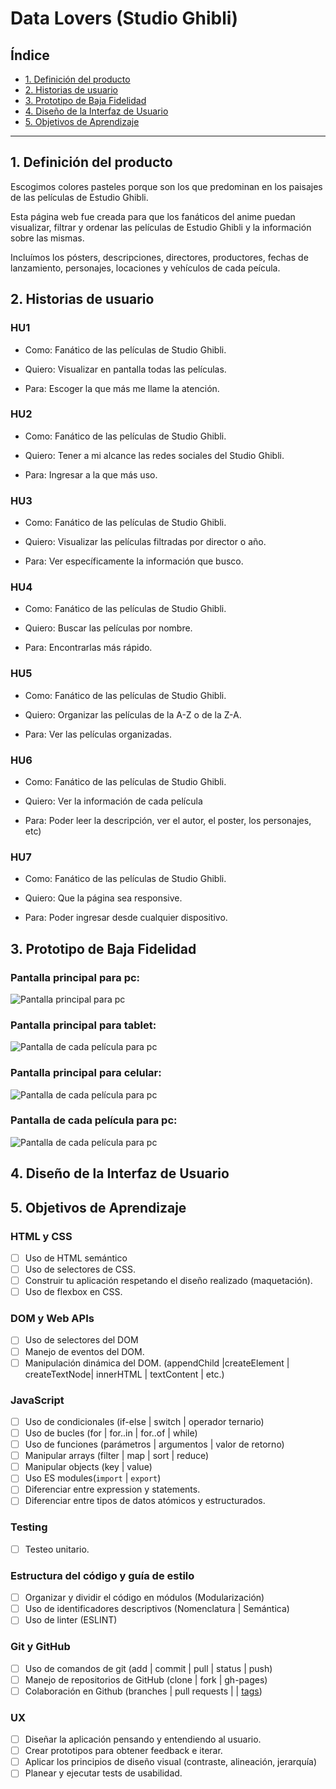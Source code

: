 # Data Lovers (Studio Ghibli)

## Índice
* [1. Definición del producto](#1-Definición-del-producto)
* [2. Historias de usuario](#2-Historias-de-usuario)
* [3. Prototipo de Baja Fidelidad](#3-Prototipo-de-baja-fidelidad)
* [4. Diseño de la Interfaz de Usuario](#4-Diseño-de-la-interfaz-de-usuario)
* [5. Objetivos de Aprendizaje](#5-Objetivos-de-aprendizaje)


***

## 1. Definición del producto
Escogimos colores pasteles porque son los que predominan en los paisajes de las películas de Estudio Ghibli.

Esta página web fue creada para que los fanáticos del anime puedan visualizar, filtrar y ordenar las películas de Estudio Ghibli y la información sobre las mismas.

Incluímos los pósters, descripciones, directores, productores, fechas de lanzamiento, personajes, locaciones y vehículos de cada peícula.

## 2. Historias de usuario

### HU1
* Como: Fanático de las películas de Studio Ghibli.

* Quiero: Visualizar en pantalla todas las películas. 

* Para: Escoger la que más me llame la atención.

### HU2
* Como: Fanático de las películas de Studio Ghibli.

* Quiero: Tener a mi alcance las redes sociales del Studio Ghibli.

* Para: Ingresar a la que más uso.

### HU3
* Como: Fanático de las películas de Studio Ghibli.

* Quiero: Visualizar las películas filtradas por director o año. 

* Para: Ver específicamente la información que busco.

### HU4
* Como: Fanático de las películas de Studio Ghibli.

* Quiero: Buscar las películas por nombre.

* Para: Encontrarlas más rápido.

### HU5
* Como: Fanático de las películas de Studio Ghibli.

* Quiero: Organizar las películas de la A-Z o de la Z-A. 

* Para: Ver las películas organizadas.

### HU6
* Como: Fanático de las películas de Studio Ghibli.

* Quiero: Ver la información de cada película

* Para: Poder leer la descripción, ver el autor, el poster, los personajes, etc)

### HU7
* Como: Fanático de las películas de Studio Ghibli.

* Quiero: Que la página sea responsive.

* Para: Poder ingresar desde cualquier dispositivo.

## 3. Prototipo de Baja Fidelidad

### Pantalla principal para pc:
![Pantalla principal para pc](screenshots/ss1.png)

### Pantalla principal para tablet:
![Pantalla de cada película para pc](screenshots/tablet.png)

### Pantalla principal para celular:
![Pantalla de cada película para pc](screenshots/phone.png)

### Pantalla de cada película para pc:
![Pantalla de cada película para pc](screenshots/ss2.png)

## 4. Diseño de la Interfaz de Usuario

## 5. Objetivos de Aprendizaje


### HTML y CSS

* [ ] Uso de HTML semántico
* [ ] Uso de selectores de CSS.
* [ ] Construir tu aplicación respetando el diseño realizado (maquetación).
* [ ] Uso de flexbox en CSS.

### DOM y Web APIs

* [ ] Uso de selectores del DOM
* [ ] Manejo de eventos del DOM.
* [ ] Manipulación dinámica del DOM.
(appendChild |createElement | createTextNode| innerHTML | textContent | etc.)

### JavaScript

* [ ] Uso de condicionales (if-else | switch | operador ternario)
* [ ] Uso de bucles (for | for..in | for..of | while)
* [ ] Uso de funciones (parámetros | argumentos | valor de retorno)
* [ ] Manipular arrays (filter | map | sort | reduce)
* [ ] Manipular objects (key | value)
* [ ] Uso ES modules(`import` | `export`)
* [ ] Diferenciar entre expression y statements.
* [ ] Diferenciar entre tipos de datos atómicos y estructurados.

### Testing

* [ ] Testeo unitario.

### Estructura del código y guía de estilo

* [ ] Organizar y dividir el código en módulos (Modularización)
* [ ] Uso de identificadores descriptivos (Nomenclatura | Semántica)
* [ ] Uso de linter (ESLINT)

### Git y GitHub

* [ ] Uso de comandos de git (add | commit | pull | status | push)
* [ ] Manejo de repositorios de GitHub (clone | fork | gh-pages)
* [ ] Colaboración en Github (branches | pull requests | | [tags](https://git-scm.com/book/en/v2/Git-Basics-Tagging))

### UX

* [ ] Diseñar la aplicación pensando y entendiendo al usuario.
* [ ] Crear prototipos para obtener feedback e iterar.
* [ ] Aplicar los principios de diseño visual (contraste, alineación, jerarquía)
* [ ] Planear y ejecutar tests de usabilidad.

